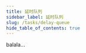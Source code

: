 ```yaml
---
title: 延时队列
sidebar_label: 延时队列
slug: /tasks/delay-queue
hide_table_of_contents: true
---
```

balala...